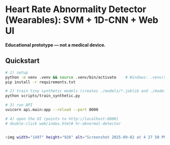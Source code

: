 # Heart Rate Abnormality Detector (Wearables): SVM + 1D-CNN + Web UI

**Educational prototype — not a medical device.**

## Quickstart

```bash
# 1) setup
python -m venv .venv && source .venv/bin/activate    # Windows: .venv\Scripts\activate
pip install -r requirements.txt

# 2) train tiny synthetic models (creates ./models/*.joblib and ./models/cnn.pt)
python scripts/train_synthetic.py

# 3) run API
uvicorn api.main:app --reload --port 8000

# 4) open the UI (points to http://localhost:8000)
# double-click web/index.html# hr-abnormal-detector


<img width="1497" height="926" alt="Screenshot 2025-09-02 at 4 27 50 PM" src="https://github.com/user-attachments/assets/d3a41bea-64ad-453b-94a5-f024782402fe" />
